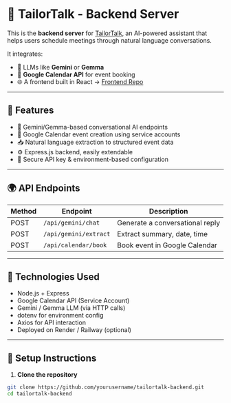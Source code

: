 # 🧠 TailorTalk - Backend Server

This is the **backend server** for [TailorTalk](https://tailortalk-frontend-live-link.com), an AI-powered assistant that helps users schedule meetings through natural language conversations.

It integrates:

- 🧠 LLMs like **Gemini** or **Gemma**
- 📅 **Google Calendar API** for event booking
- 🌐 A frontend built in React → [Frontend Repo](https://github.com/yourusername/tailortalk-frontend)

---

## 🚀 Features

- 🧠 Gemini/Gemma-based conversational AI endpoints
- 📅 Google Calendar event creation using service accounts
- 📥 Natural language extraction to structured event data
- ⚙️ Express.js backend, easily extendable
- 🔐 Secure API key & environment-based configuration

---

## 🌍 API Endpoints

| Method | Endpoint              | Description                     |
| ------ | --------------------- | ------------------------------- |
| POST   | `/api/gemini/chat`    | Generate a conversational reply |
| POST   | `/api/gemini/extract` | Extract summary, date, time     |
| POST   | `/api/calendar/book`  | Book event in Google Calendar   |

---

## 🧩 Technologies Used

- Node.js + Express
- Google Calendar API (Service Account)
- Gemini / Gemma LLM (via HTTP calls)
- dotenv for environment config
- Axios for API interaction
- Deployed on Render / Railway (optional)

---

## 🔧 Setup Instructions

1. **Clone the repository**

```bash
git clone https://github.com/yourusername/tailortalk-backend.git
cd tailortalk-backend
```
